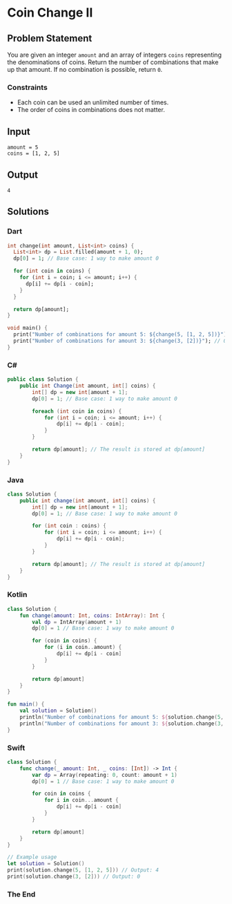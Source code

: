 # Coin Change II

## Problem Statement

You are given an integer `amount` and an array of integers `coins` representing the denominations of coins. Return the number of combinations that make up that amount. If no combination is possible, return `0`.

### Constraints

- Each coin can be used an unlimited number of times.
- The order of coins in combinations does not matter.

## Input

```text
amount = 5
coins = [1, 2, 5]
```

## Output

```text
4
```

## Solutions

### Dart

```dart
int change(int amount, List<int> coins) {
  List<int> dp = List.filled(amount + 1, 0);
  dp[0] = 1; // Base case: 1 way to make amount 0

  for (int coin in coins) {
    for (int i = coin; i <= amount; i++) {
      dp[i] += dp[i - coin];
    }
  }

  return dp[amount];
}

void main() {
  print("Number of combinations for amount 5: ${change(5, [1, 2, 5])}"); // Output: 4
  print("Number of combinations for amount 3: ${change(3, [2])}"); // Output: 0
}
```


### C#

```csharp
public class Solution {
    public int Change(int amount, int[] coins) {
        int[] dp = new int[amount + 1];
        dp[0] = 1; // Base case: 1 way to make amount 0

        foreach (int coin in coins) {
            for (int i = coin; i <= amount; i++) {
                dp[i] += dp[i - coin];
            }
        }

        return dp[amount]; // The result is stored at dp[amount]
    }
}
```


### Java

```java
class Solution {
    public int change(int amount, int[] coins) {
        int[] dp = new int[amount + 1];
        dp[0] = 1; // Base case: 1 way to make amount 0

        for (int coin : coins) {
            for (int i = coin; i <= amount; i++) {
                dp[i] += dp[i - coin];
            }
        }

        return dp[amount]; // The result is stored at dp[amount]
    }
}
```


### Kotlin

```kotlin
class Solution {
    fun change(amount: Int, coins: IntArray): Int {
        val dp = IntArray(amount + 1)
        dp[0] = 1 // Base case: 1 way to make amount 0

        for (coin in coins) {
            for (i in coin..amount) {
                dp[i] += dp[i - coin]
            }
        }

        return dp[amount]
    }
}

fun main() {
    val solution = Solution()
    println("Number of combinations for amount 5: ${solution.change(5, intArrayOf(1, 2, 5))}") // Output: 4
    println("Number of combinations for amount 3: ${solution.change(3, intArrayOf(2))}") // Output: 0
}
```


### Swift

```swift
class Solution {
    func change(_ amount: Int, _ coins: [Int]) -> Int {
        var dp = Array(repeating: 0, count: amount + 1)
        dp[0] = 1 // Base case: 1 way to make amount 0

        for coin in coins {
            for i in coin...amount {
                dp[i] += dp[i - coin]
            }
        }

        return dp[amount]
    }
}

// Example usage
let solution = Solution()
print(solution.change(5, [1, 2, 5])) // Output: 4
print(solution.change(3, [2])) // Output: 0
```

### The End